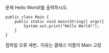 문제 
Hello World!를 출력하시오.

```
public class Main {
    public static void main(String[] args){
        System.out.print("Hello World!");
    }
}
```

컴파일 오류 세번.. 이유는 클래스 이름이 Main 고정
